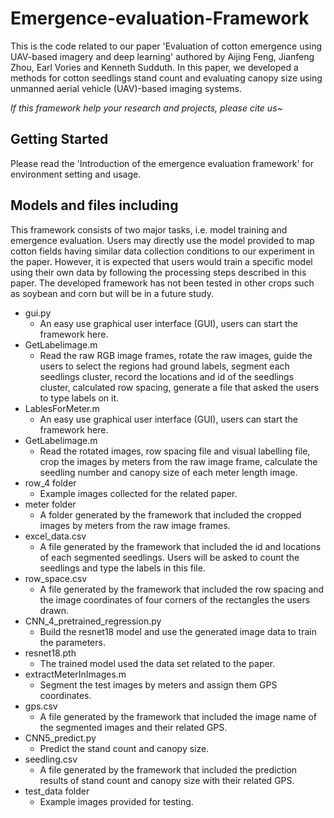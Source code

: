 # Emergence-evaluation-Framework
This is the code related to our paper 'Evaluation of cotton emergence using UAV-based imagery and deep learning' authored by Aijing Feng, Jianfeng Zhou, Earl Vories and Kenneth Sudduth. In this paper, we developed a methods for cotton seedlings stand count and evaluating canopy size using unmanned aerial vehicle (UAV)-based imaging systems.

*If this framework help your research and projects, please cite us~*

## Getting Started
Please read the 'Introduction of the emergence evaluation framework' for environment setting and usage.

## Models and files including 
This framework consists of two major tasks, i.e. model training and emergence evaluation. Users may directly use the model provided to map cotton fields having similar data collection conditions to our experiment in the paper. However, it is expected that users would train a specific model using their own data by following the processing steps described in this paper. The developed framework has not been tested in other crops such as soybean and corn but will be in a future study.

- gui.py
   - An easy use graphical user interface (GUI), users can start the framework here.
- GetLabelimage.m
   - Read the raw RGB image frames, rotate the raw images, guide the users to select the regions had ground labels, segment each seedlings cluster, record the locations and id of the seedlings cluster, calculated row spacing, generate a file that asked the users to type labels on it.
- LablesForMeter.m
  - An easy use graphical user interface (GUI), users can start the framework here.
- GetLabelimage.m
  - Read the rotated images, row spacing file and visual labelling file, crop the images by meters from the raw image frame, calculate the seedling number and canopy size of each meter length image.
- row_4 folder
  - Example images collected for the related paper.
- meter folder
  - A folder generated by the framework that included the cropped images by meters from the raw image frames.
- excel_data.csv
  - A file generated by the framework that included the id and locations of each segmented seedlings. Users will be asked to count the seedlings and type the labels in this file.
- row_space.csv
  - A file generated by the framework that included the row spacing and the image coordinates of four corners of the rectangles the users drawn.
- CNN_4_pretrained_regression.py
  - Build the resnet18 model and use the generated image data to train the parameters.
- resnet18.pth
  - The trained model used the data set related to the paper.
- extractMeterInImages.m
  - Segment the test images by meters and assign them GPS coordinates.
- gps.csv
  - A file generated by the framework that included the image name of the segmented images and their related GPS.
- CNN5_predict.py
  - Predict the stand count and canopy size.
- seedling.csv
  - A file generated by the framework that included the prediction results of stand count and canopy size with their related GPS.
- test_data folder
  - Example images provided for testing.
